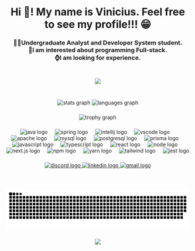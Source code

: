 <h1 align="center">Hi 👋! My name is Vinicius. Feel free to see my profile!!! 😁</h1>

###

<h3 align="center">🧑‍💻Undergraduate Analyst and Developer System student.<br>🍵I am interested about programming Full-stack.<br>⌚I am looking for experience.</h3>

###

<br clear="both">

<div align="center">
  <img height="287" src="https://media1.tenor.com/m/drIYxSd6pdIAAAAC/yes-dog.gif"  />
</div>

###
<h1></h1>
<div align="center">
  <img src="https://github-readme-stats.vercel.app/api?username=Vinicius-Caua&hide_title=true&hide_rank=false&show_icons=true&include_all_commits=true&count_private=true&disable_animations=false&theme=dracula&locale=en&hide_border=true" height="140" alt="stats graph"  />
  <img src="https://github-readme-stats.vercel.app/api/top-langs/?username=Vinicius-Caua&theme=dracula&show_icons=true&hide_border=true&layout=compact&" height="140" alt="languages graph" />

</div>

###

###

<div align="center">
  <img src="https://github-profile-trophy.vercel.app?username=Vinicius-Caua&theme=dracula&column=-1&row=1&margin-w=8&margin-h=8&no-bg=false&no-frame=true&order=4" height="150" alt="trophy graph"  />
</div>

###

<div align="center">
  <img src="https://cdn.jsdelivr.net/gh/devicons/devicon/icons/java/java-original.svg" height="40" alt="java logo"  />
  <img width="12" />
  <img src="https://cdn.jsdelivr.net/gh/devicons/devicon/icons/spring/spring-original.svg" height="40" alt="spring logo"  />
  <img width="12" />
  <img src="https://cdn.jsdelivr.net/gh/devicons/devicon/icons/intellij/intellij-original.svg" height="40" alt="intellij logo"  />
  <img width="12" />
  <img src="https://cdn.jsdelivr.net/gh/devicons/devicon/icons/vscode/vscode-original.svg" height="40" alt="vscode logo"  />
  <img width="12" />
  <img src="https://cdn.jsdelivr.net/gh/devicons/devicon/icons/apache/apache-original.svg" height="40" alt="apache logo"  />
  <img width="12" />
  <img src="https://cdn.jsdelivr.net/gh/devicons/devicon/icons/mysql/mysql-original.svg" height="40" alt="mysql logo"  />
  <img width="12" />
  <img src="https://cdn.jsdelivr.net/gh/devicons/devicon/icons/postgresql/postgresql-original.svg" height="40" alt="postgresql logo"  />
  <img width="12" />
  <img src="https://cdn.jsdelivr.net/gh/devicons/devicon/icons/prisma/prisma-original.svg" height="40" alt="prisma logo"  />
  <img width="12" />
  <img src="https://cdn.jsdelivr.net/gh/devicons/devicon@latest/icons/javascript/javascript-original.svg" height="40" alt="javascript logo"/>
  <img width="12" />
  <img src="https://cdn.jsdelivr.net/gh/devicons/devicon@latest/icons/typescript/typescript-original.svg" height="40" alt="typescript logo"/>
  <img width="12" />
  <img src="https://cdn.jsdelivr.net/gh/devicons/devicon@latest/icons/react/react-original.svg" height="40" alt="react logo"/>
  <img width="12" />
  <img src="https://cdn.jsdelivr.net/gh/devicons/devicon@latest/icons/nodejs/nodejs-original-wordmark.svg" height="40" alt="node logo"/>
  <img width="12" />
  <img src="https://cdn.jsdelivr.net/gh/devicons/devicon@latest/icons/nextjs/nextjs-original.svg" height="40" alt="next.js logo" />
  <img width="12" />
  <img src="https://cdn.jsdelivr.net/gh/devicons/devicon@latest/icons/npm/npm-original.svg" height="40" alt="npm logo"/>
  <img width="12" />
  <img src="https://cdn.jsdelivr.net/gh/devicons/devicon@latest/icons/yarn/yarn-original.svg" height="40" alt="yarn logo"/>
  <img width="12" />
  <img src="https://cdn.jsdelivr.net/gh/devicons/devicon@latest/icons/tailwindcss/tailwindcss-original.svg" height="40" alt="tailwind logo"/>
  <img width="12" />
  <img src="https://cdn.jsdelivr.net/gh/devicons/devicon@latest/icons/jest/jest-plain.svg" height="40" alt="jest logo"/>
</div>

###
<p>
  
</p>
<div align="center">
  <a href="vini.3821" target="_blank">
    <img src="https://img.shields.io/static/v1?message=Discord&logo=discord&label=&color=7289DA&logoColor=white&labelColor=&style=for-the-badge" height="35" alt="discord logo"  />
  </a>
  <a href="www.linkedin.com/in/vinicius-cauã-111b6620b" target="_blank">
    <img src="https://img.shields.io/static/v1?message=LinkedIn&logo=linkedin&label=&color=0077B5&logoColor=white&labelColor=&style=for-the-badge" height="35" alt="linkedin logo"  />
  </a>
  <a href="vinipg1@hotmail.com" target="_blank">
    <img src="https://img.shields.io/static/v1?message=Gmail&logo=gmail&label=&color=D14836&logoColor=white&labelColor=&style=for-the-badge" height="35" alt="gmail logo"  />
  </a>
</div>
<p>
  
</p>

###
<h1></h1>
<br clear="both">

<img src="https://github.com/Vinicius-Caua/Vinicius-Caua/blob/main/snake.svg" alt="Snake animation" />

###

<div align="center">
  <img src="https://profile-counter.glitch.me/Vinicius-Caua/count.svg?"  />
</div>

###
